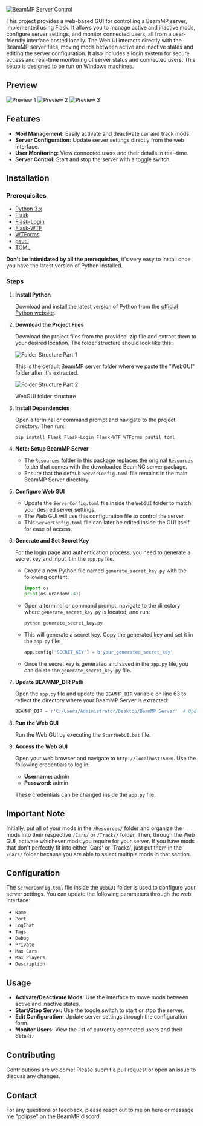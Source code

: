 ![BeamMP Server Control](/images/logo.png)

This project provides a web-based GUI for controlling a BeamMP server, implemented using Flask. It allows you to manage active and inactive mods, configure server settings, and monitor connected users, all from a user-friendly interface hosted locally. The Web UI interacts directly with the BeamMP server files, moving mods between active and inactive states and editing the server configuration. It also includes a login system for secure access and real-time monitoring of server status and connected users. This setup is designed to be run on Windows machines.

## Preview

![Preview 1](/images/1.png)
![Preview 2](/images/2.png)
![Preview 3](/images/3.png)

## Features

- **Mod Management:** Easily activate and deactivate car and track mods.
- **Server Configuration:** Update server settings directly from the web interface.
- **User Monitoring:** View connected users and their details in real-time.
- **Server Control:** Start and stop the server with a toggle switch.

## Installation

### Prerequisites

- [Python 3.x](https://www.python.org/)
- [Flask](https://flask.palletsprojects.com/)
- [Flask-Login](https://flask-login.readthedocs.io/)
- [Flask-WTF](https://flask-wtf.readthedocs.io/)
- [WTForms](https://wtforms.readthedocs.io/)
- [psutil](https://pypi.org/project/psutil/)
- [TOML](https://pypi.org/project/toml/)

**Don't be intimidated by all the prerequisites**, it's very easy to install once you have the latest version of Python installed.

### Steps

1. **Install Python**

   Download and install the latest version of Python from the [official Python website](https://www.python.org/).

2. **Download the Project Files**

   Download the project files from the provided .zip file and extract them to your desired location. The folder structure should look like this:

   ![Folder Structure Part 1](/images/4.png)
   
   This is the default BeamMP server folder where we paste the "WebGUI" folder after it's extracted.

   ![Folder Structure Part 2](/images/5.png)
   
   WebGUI folder structure

3. **Install Dependencies**

   Open a terminal or command prompt and navigate to the project directory. Then run:

   ```sh
   pip install Flask Flask-Login Flask-WTF WTForms psutil toml

4. **Note: Setup BeamMP Server**

   - The `Resources` folder in this package replaces the original `Resources` folder that comes with the downloaded BeamNG server package.
   - Ensure that the default `ServerConfig.toml` file remains in the main BeamMP Server directory.

5. **Configure Web GUI**

   - Update the `ServerConfig.toml` file inside the `WebGUI` folder to match your desired server settings.
   - The Web GUI will use this configuration file to control the server.
   - This `ServerConfig.toml` file can later be edited inside the GUI itself for ease of access.

6. **Generate and Set Secret Key**

   For the login page and authentication process, you need to generate a secret key and input it in the `app.py` file.

   - Create a new Python file named `generate_secret_key.py` with the following content:

     ```python
     import os
     print(os.urandom(24))
     ```

   - Open a terminal or command prompt, navigate to the directory where `generate_secret_key.py` is located, and run:

     ```sh
     python generate_secret_key.py
     ```

   - This will generate a secret key. Copy the generated key and set it in the `app.py` file:

     ```python
     app.config['SECRET_KEY'] = b'your_generated_secret_key'
     ```

   - Once the secret key is generated and saved in the `app.py` file, you can delete the `generate_secret_key.py` file.

7. **Update BEAMMP_DIR Path**

   Open the `app.py` file and update the `BEAMMP_DIR` variable on line 63 to reflect the directory where your BeamMP Server is extracted:

   ```python
   BEAMMP_DIR = r'C:/Users/Administrator/Desktop/BeamMP Server'  # Update this path

8. **Run the Web GUI**

   Run the Web GUI by executing the `StartWebUI.bat` file.

9. **Access the Web GUI**

   Open your web browser and navigate to `http://localhost:5000`. Use the following credentials to log in:

   - **Username:** admin
   - **Password:** admin

   These credentials can be changed inside the `app.py` file.

## Important Note

Initially, put all of your mods in the `/Resources/` folder and organize the mods into their respective `/Cars/` or `/Tracks/` folder. Then, through the Web GUI, activate whichever mods you require for your server. If you have mods that don't perfectly fit into either 'Cars' or 'Tracks', just put them in the `/Cars/` folder because you are able to select multiple mods in that section.

## Configuration

The `ServerConfig.toml` file inside the `WebGUI` folder is used to configure your server settings. You can update the following parameters through the web interface:

- `Name`
- `Port`
- `LogChat`
- `Tags`
- `Debug`
- `Private`
- `Max Cars`
- `Max Players`
- `Description`

## Usage

- **Activate/Deactivate Mods:** Use the interface to move mods between active and inactive states.
- **Start/Stop Server:** Use the toggle switch to start or stop the server.
- **Edit Configuration:** Update server settings through the configuration form.
- **Monitor Users:** View the list of currently connected users and their details.

## Contributing

Contributions are welcome! Please submit a pull request or open an issue to discuss any changes.

## Contact

For any questions or feedback, please reach out to me on here or message me "pclipse" on the BeamMP discord.
